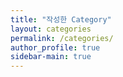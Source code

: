 ```yaml
---
title: "작성한 Category"
layout: categories
permalink: /categories/
author_profile: true
sidebar-main: true
---
```

